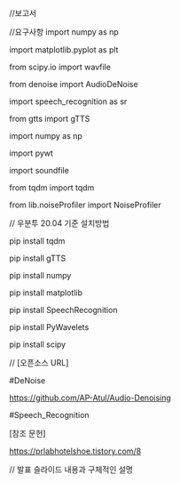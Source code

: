 //보고서

//요구사항
import numpy as np  

import matplotlib.pyplot as plt

from scipy.io import wavfile

from denoise import AudioDeNoise

import speech_recognition as sr

from gtts import gTTS

import numpy as np

import pywt

import soundfile

from tqdm import tqdm

from lib.noiseProfiler import NoiseProfiler


// 우분투 20.04 기준 설치방법

pip install tqdm

pip install gTTS

pip install numpy

pip install matplotlib

pip install SpeechRecognition

pip install PyWavelets

pip install scipy

// [오픈소스 URL]

#DeNoise

https://github.com/AP-Atul/Audio-Denoising

#Speech_Recognition

[참조 문헌]

https://prlabhotelshoe.tistory.com/8

// 발표 슬라이드 내용과 구체적인 설명
